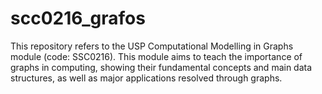 # scc0216_grafos
This repository refers to the USP Computational Modelling in Graphs module (code: SSC0216).   This module aims to teach the importance of graphs in computing, showing their fundamental concepts and main data structures, as well as major applications resolved through graphs.
